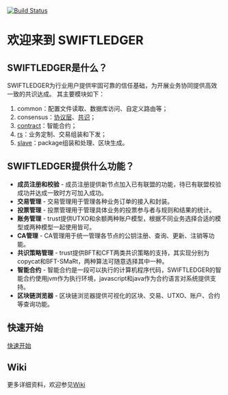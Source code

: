 [![Build Status](https://travis-ci.org/Aurorasic/swiftledger.svg?branch=master)](https://travis-ci.org/Aurorasic/swiftledger)
# 欢迎来到 SWIFTLEDGER

## SWIFTLEDGER是什么？
SWIFTLEDGER为行业用户提供牢固可靠的信任基础，为开展业务协同提供高效一致的共识达成。
其主要模块如下： 
1. common：配置文件读取、数据库访问、自定义路由等；
2. consensus：[协议层](https://github.com/Aurorasic/TRUST/wiki/%E5%8D%8F%E8%AE%AE%E5%B1%82%E6%B5%81%E7%A8%8B)、[共识](https://github.com/Aurorasic/TRUST/wiki/%E5%85%B1%E8%AF%86%E5%B1%82%E6%B5%81%E7%A8%8B)；
3. [contract](https://github.com/Aurorasic/TRUST/wiki/%E6%99%BA%E8%83%BD%E5%90%88%E7%BA%A6)：智能合约；
4. [rs](https://github.com/Aurorasic/TRUST/wiki/RS%E5%A4%84%E7%90%86%E6%B5%81%E7%A8%8B)：业务定制、交易组装和下发；
5. [slave](https://github.com/Aurorasic/TRUST/wiki/slave%E5%A4%84%E7%90%86%E6%B5%81%E7%A8%8B)：package组装和处理、区块生成。
## SWIFTLEDGER提供什么功能？
[^_^]:![](https://github.com/PrimeBlockCAS/TRUST/wiki/images/TP1.png)
* **成员注册和校验** - 成员注册提供新节点加入已有联盟的功能，待已有联盟校验成功并达成一致时方可加入成功。
* **交易管理** - 交易管理用于管理各种业务订单的接入和封装。
* **投票管理** - 投票管理用于管理具体业务的投票参与者与规则和结果的统计。
* **账务管理** - trust提供UTXO和余额两种账户模型，根据不同业务选择合适的模型或两种模型一起使用皆可。
* **CA管理** - CA管理用于统一管理各节点的公钥注册、查询、更新、注销等功能。
* **共识策略管理** - trust提供BFT和CFT两类共识策略的支持，其实现分别为copycat和BFT-SMaRt，两种算法可随意选择其中一种。
* **智能合约** - 智能合约是一段可以执行的计算机程序代码，SWIFTLEDGER的智能合约使用jvm作为执行环境，javascript和java作为合约语言对系统提供支持。
* **区块链浏览器** - 区块链浏览器提供可视化的区块、交易、UTXO、账户、合约等查询功能。  
## 快速开始
[快速开始](https://github.com/Aurorasic/TRUST/wiki/%E5%BF%AB%E9%80%9F%E5%BC%80%E5%A7%8B)
## Wiki
更多详细资料，欢迎参见[Wiki](https://github.com/Aurorasic/TRUST/wiki)
